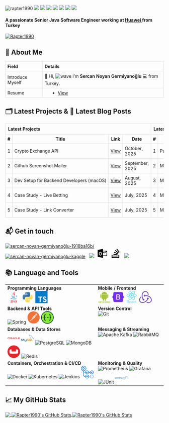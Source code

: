 <p align="left"> 
    <img src="https://komarev.com/ghpvc/?username=rapter1990" alt="rapter1990" /> 
    <img src="https://img.shields.io/github/followers/Rapter1990?style=social" />
    <img src="https://img.shields.io/github/stars/Rapter1990/Rapter1990?style=social" />
    <img src="https://img.shields.io/github/watchers/Rapter1990/Rapter1990?style=social" />
    <img src="https://img.shields.io/github/size/Rapter1990/Rapter1990/README.md" />
    <img src="https://img.shields.io/github/last-commit/Rapter1990/Rapter1990" />
    <img src="https://img.shields.io/github/contributors/Rapter1990/Rapter1990" />   
    <img src="https://badge.fury.io/gh/Rapter1990%2FRapter1990.svg" />  
    
</p>

<h4 align="left">A passionate Senior Java Software Engineer working at <a href="https://www.huawei.com/"> <b>Huawei</b> </a> from Turkey</h4>

<p align="left"> 
    <a href="https://github.com/ryo-ma/github-profile-trophy">
        <img src="https://github-profile-trophy.vercel.app/?username=Rapter1990&theme=onedark" alt="Rapter1990" />
    </a>
</p>


## 📖 About Me

<table style="width:100%; border-collapse:collapse;">
   <tr>
      <th style="border:1px solid #ddd; padding:6px; text-align:left;">Field</th>
      <th style="border:1px solid #ddd; padding:6px; text-align:left;">Details</th>
   </tr>
   <tr>
      <td style="border:1px solid #ddd; padding:6px;">Introduce Myself</td>
      <td style="border:1px solid #ddd; padding:6px;">🌝 Hi, <img src="https://github.com/TheDudeThatCode/TheDudeThatCode/blob/master/Assets/Hi.gif" width="20" alt="wave"> I’m <strong>Sercan Noyan Germiyanoğlu</strong> 💻 from Turkey.</td>
   </tr>
   <tr>
      <td style="border:1px solid #ddd; padding:6px;">Resume</td>
      <td style="border:1px solid #ddd; padding:6px;">
          <ul style="margin:0 0 0 18px;">
            <li><a href="https://shorturl.at/BaoKs" target="_blank" rel="noopener">View</a></li>
         </ul>
      </td>
   </tr>
</table>

## 🗂️ Latest Projects & 📕 Latest Blog Posts

<table style="width:100%; border-collapse:collapse;">
  <thead>
    <tr>
      <th colspan="4" style="border:1px solid #ddd; padding:8px; text-align:left;">Latest Projects</th>
      <th colspan="4" style="border:1px solid #ddd; padding:8px; text-align:left;">Latest Blog Posts</th>
    </tr>
    <tr>
      <!-- Projects subheaders -->
      <th style="border:1px solid #ddd; padding:6px; width:5rem;">#</th>
      <th style="border:1px solid #ddd; padding:6px; width:10rem;">Title</th>
      <th style="border:1px solid #ddd; padding:6px; width:8rem;">Link</th>
      <th style="border:1px solid #ddd; padding:6px; width:5rem;">Date</th>
      <!-- Blog subheaders -->
      <th style="border:1px solid #ddd; padding:6px; width:5rem;">#</th>
      <th style="border:1px solid #ddd; padding:6px; width:10rem;">Title</th>
      <th style="border:1px solid #ddd; padding:6px; width:8rem;">Link</th>
      <th style="border:1px solid #ddd; padding:6px; width:5rem;">Date</th>
    </tr>
  </thead>
  <tbody>
    <tr>
      <!-- Projects -->
      <td style="border:1px solid #ddd; padding:6px; text-align:center;">1</td>
      <td style="border:1px solid #ddd; padding:6px; white-space:nowrap;">
        Crypto Exchange API
      </td>
      <td style="border:1px solid #ddd; padding:6px;">
        <a href="https://github.com/Rapter1990/cryptoexchangeapi" target="_blank" rel="noopener">View</a>
      </td>
      <td style="border:1px solid #ddd; padding:6px;">
        October, 2025
      </td>
      <!-- Blog Posts -->
      <td style="border:1px solid #ddd; padding:6px; text-align:center;">1</td>
      <td style="border:1px solid #ddd; padding:6px; white-space:nowrap;">
        Pagination, Filtering, and Sorting in Spring Boot with JPA Specifications
      </td>
      <td style="border:1px solid #ddd; padding:6px;">
        <a href="https://medium.com/@sngermiyanoglu/pagination-filtering-and-sorting-in-spring-boot-with-jpa-specifications-060423fd3405" target="_blank" rel="noopener">Read</a>
      </td>
      <td style="border:1px solid #ddd; padding:6px;">
        October, 2025
      </td>
    </tr>
    <tr>
      <!-- Projects -->
      <td style="border:1px solid #ddd; padding:6px; text-align:center;">2</td>
      <td style="border:1px solid #ddd; padding:6px; white-space:nowrap;">
        Github Screenshot Mailer
      </td>
      <td style="border:1px solid #ddd; padding:6px;">
        <a href="https://github.com/Rapter1990/githubscreenshotmailer" target="_blank" rel="noopener">View</a>
      </td>
      <td style="border:1px solid #ddd; padding:6px;">
        September, 2025
      </td>
      <!-- Blog Posts -->
      <td style="border:1px solid #ddd; padding:6px; text-align:center;">2</td>
      <td style="border:1px solid #ddd; padding:6px; white-space:nowrap;">
        Monitoring Spring Boot with Prometheus, Grafana and Alertmanager on Docker and Kubernetes
      </td>
      <td style="border:1px solid #ddd; padding:6px;">
        <a href="https://medium.com/@sngermiyanoglu/monitoring-spring-boot-with-prometheus-grafana-and-alertmanager-on-docker-and-kubernetes-958dff39e401" target="_blank" rel="noopener">Read</a>
      </td>
      <td style="border:1px solid #ddd; padding:6px;">
        August, 2025
      </td>
    </tr>
    <tr>
      <!-- Projects -->
      <td style="border:1px solid #ddd; padding:6px; text-align:center;">3</td>
      <td style="border:1px solid #ddd; padding:6px; white-space:nowrap;">
        Dev Setup for Backend Developers (macOS)
      </td>
      <td style="border:1px solid #ddd; padding:6px;">
        <a href="https://github.com/Rapter1990/dev-setup-for-backend-developers" target="_blank" rel="noopener">View</a>
      </td>
      <td style="border:1px solid #ddd; padding:6px;">
        August, 2025
      </td>
      <!-- Blog Posts -->
      <td style="border:1px solid #ddd; padding:6px; text-align:center;">3</td>
      <td style="border:1px solid #ddd; padding:6px; white-space:nowrap;">
        Managing Schema and Data Migration in Spring Boot using Flyway
      </td>
      <td style="border:1px solid #ddd; padding:6px;">
        <a href="https://medium.com/@sngermiyanoglu/managing-schema-and-data-migration-in-spring-boot-using-flyway-a2e505971280" target="_blank" rel="noopener">Read</a>
      </td>
      <td style="border:1px solid #ddd; padding:6px;">
        August, 2025
      </td>
    </tr>
    <tr>
      <!-- Projects -->
      <td style="border:1px solid #ddd; padding:6px; text-align:center;">4</td>
      <td style="border:1px solid #ddd; padding:6px; white-space:nowrap;">
        Case Study - Live Betting
      </td>
      <td style="border:1px solid #ddd; padding:6px;">
        <a href="https://github.com/Rapter1990/livebetting" target="_blank" rel="noopener">View</a>
      </td>
      <td style="border:1px solid #ddd; padding:6px;">
        July, 2025
      </td>
      <!-- Blog Posts -->
      <td style="border:1px solid #ddd; padding:6px; text-align:center;">4</td>
      <td style="border:1px solid #ddd; padding:6px; white-space:nowrap;">
        Managing Schema and Data Migration in Spring Boot using Liquibase
      </td>
      <td style="border:1px solid #ddd; padding:6px;">
        <a href="https://medium.com/@sngermiyanoglu/managing-schema-and-data-migration-in-spring-boot-using-liquibase-c771a710072e" target="_blank" rel="noopener">Read</a>
      </td>
      <td style="border:1px solid #ddd; padding:6px;">
        August, 2025
      </td>
    </tr>
    <tr>
      <!-- Projects -->
      <td style="border:1px solid #ddd; padding:6px; text-align:center;">5</td>
      <td style="border:1px solid #ddd; padding:6px; white-space:nowrap;">
        Case Study - Link Converter
      </td>
      <td style="border:1px solid #ddd; padding:6px;">
        <a href="https://github.com/Rapter1990/linkconverter" target="_blank" rel="noopener">View</a>
      </td>
      <td style="border:1px solid #ddd; padding:6px;">
        July, 2025
      </td>
      <!-- Blog Posts -->
      <td style="border:1px solid #ddd; padding:6px; text-align:center;">5</td>
      <td style="border:1px solid #ddd; padding:6px; white-space:nowrap;">
        Monitoring Spring Boot Code Quality with SonarQube on Docker and Kubernetes
      </td>
      <td style="border:1px solid #ddd; padding:6px;">
        <a href="https://medium.com/@sngermiyanoglu/monitoring-spring-boot-code-quality-with-sonarqube-on-docker-and-kubernetes-e7b9f6feb75c" target="_blank" rel="noopener">Read</a>
      </td>
      <td style="border:1px solid #ddd; padding:6px;">
        August, 2025
      </td>
    </tr>
  </tbody>
</table>


## 📬 Get in touch

<p align="left">
  <a href="https://www.linkedin.com/in/sercan-noyan-germiyano%C4%9Flu-1918ba16b/"><img src="https://cdn.jsdelivr.net/npm/simple-icons@3.0.1/icons/linkedin.svg" alt="sercan-noyan-germiyanoğlu-1918ba16b/" height="30" width="30"></a>&nbsp;&nbsp;
  <a href="https://www.kaggle.com/flagnoyan/"><img src="https://cdn.jsdelivr.net/npm/simple-icons@3.0.1/icons/kaggle.svg" alt="sercan-noyan-germiyanoğlu-kaggle" height="30" width="30"></a>&nbsp;&nbsp;
  <a href="mailto:sngermiyanoglu@gmail.com"><img height="30" src="https://cdn.jsdelivr.net/npm/simple-icons@3.4.0/icons/gmail.svg"></a>&nbsp;&nbsp;
  <a href="mailto:sngermiyanoglu@hotmail.com"><img height="30" src="https://github.com/Rapter1990/Rapter1990/blob/master/outlook.svg"></a>&nbsp;&nbsp;
  <a href="https://stackoverflow.com/users/5719229/sercan-noyan-germiyano%c4%9flu"><img height="30" src="https://github.com/Rapter1990/Rapter1990/blob/master/stackoverflow.svg"></a>&nbsp;&nbsp;
  <a href="https://medium.com/@sngermiyanoglu"><img height="30" src="https://cdn.jsdelivr.net/npm/simple-icons@3.0.1/icons/medium.svg"></a>&nbsp;&nbsp;
</p>



## 📚 Language and Tools
<table width="100%">
  <tr>
    <!-- 0x0: Programming Languages -->
    <td id="0x0" valign="top">
      <strong>Programming Languages</strong><br>
      <img src="https://github.com/devicons/devicon/blob/master/icons/java/java-original-wordmark.svg" alt="Java" width="40" height="40"/>
      <img src="https://github.com/devicons/devicon/blob/master/icons/python/python-original.svg" alt="Python" width="40" height="40"/>
      <img src="https://github.com/devicons/devicon/blob/master/icons/typescript/typescript-original.svg" alt="TypeScript" width="40" height="40"/>
    </td>
    <!-- 0x1: Mobile / Frontend -->
    <td id="0x1" valign="top">
      <strong>Mobile / Frontend</strong><br>
      <img src="https://github.com/devicons/devicon/blob/master/icons/android/android-plain-wordmark.svg" alt="Android" width="40" height="40"/>
      <img src="https://github.com/devicons/devicon/blob/master/icons/bootstrap/bootstrap-plain.svg" alt="Bootstrap" width="40" height="40"/>
      <img src="https://github.com/devicons/devicon/blob/master/icons/react/react-original-wordmark.svg" alt="React" width="40" height="40"/>
      <img src="https://raw.githubusercontent.com/devicons/devicon/master/icons/redux/redux-original.svg" alt="Redux" width="40" height="40"/>
    </td>
  </tr>
  <tr>
    <!-- 1x0: Backend & API Tools -->
    <td id="1x0" valign="top">
      <strong>Backend &amp; API Tools</strong><br>
      <img src="https://www.vectorlogo.zone/logos/springio/springio-icon.svg" alt="Spring" width="40" height="40"/>
      <img src="https://github.com/devicons/devicon/blob/v2.16.0/icons/postman/postman-original.svg" alt="Postman" width="40" height="40"/>
      <img src="https://github.com/devicons/devicon/blob/v2.16.0/icons/swagger/swagger-original.svg" alt="Swagger" width="40" height="40"/>
    </td>
    <!-- 1x1: Version Control -->
    <td id="1x1" valign="top">
      <strong>Version Control</strong><br>
      <img src="https://www.vectorlogo.zone/logos/git-scm/git-scm-icon.svg" alt="Git" width="40" height="40"/>
    </td>
  </tr>
  <tr>
    <!-- 2x0: Databases & Data Stores -->
    <td id="2x0" valign="top">
      <strong>Databases &amp; Data Stores</strong><br>
      <img src="https://github.com/devicons/devicon/blob/master/icons/oracle/oracle-original.svg" alt="Oracle" width="40" height="40"/>
      <img src="https://raw.githubusercontent.com/devicons/devicon/master/icons/mysql/mysql-original-wordmark.svg" alt="MySQL" width="40" height="40"/>
      <img src="https://cdn.jsdelivr.net/gh/devicons/devicon/icons/postgresql/postgresql-original.svg" alt="PostgreSQL" width="40" height="40"/>
      <img src="https://cdn.jsdelivr.net/gh/devicons/devicon/icons/mongodb/mongodb-original-wordmark.svg" alt="MongoDB" width="40" height="40"/>
      <img src="https://github.com/devicons/devicon/blob/v2.16.0/icons/couchbase/couchbase-original.svg" alt="Couchbase" width="40" height="40"/>
      <img src="https://cdn.jsdelivr.net/gh/devicons/devicon/icons/redis/redis-original.svg" alt="Redis" width="40" height="40"/>
    </td>
    <!-- 2x1: Messaging & Streaming -->
    <td id="2x1" valign="top">
      <strong>Messaging &amp; Streaming</strong><br>
      <img src="https://cdn.jsdelivr.net/gh/devicons/devicon/icons/apachekafka/apachekafka-original.svg" alt="Apache Kafka" width="40" height="40"/>
      <img src="https://www.vectorlogo.zone/logos/rabbitmq/rabbitmq-icon.svg" alt="RabbitMQ" width="40" height="40"/>
    </td>
  </tr>
  <tr>
    <!-- 3x0: Containers, Orchestration & CI/CD -->
    <td id="3x0" valign="top">
      <strong>Containers, Orchestration &amp; CI/CD</strong><br>
      <img src="https://cdn.jsdelivr.net/gh/devicons/devicon/icons/docker/docker-original.svg" alt="Docker" width="40" height="40"/>
      <img src="https://cdn.jsdelivr.net/gh/devicons/devicon/icons/kubernetes/kubernetes-plain.svg" alt="Kubernetes" width="40" height="40"/>
      <img src="https://cdn.jsdelivr.net/gh/devicons/devicon/icons/jenkins/jenkins-original.svg" alt="Jenkins" width="40" height="40"/>
      <img src="https://github.com/devicons/devicon/blob/v2.16.0/icons/githubactions/githubactions-original.svg" alt="GitHub Actions" width="40" height="40"/>
    </td>
    <!-- 3x1: Monitoring & Quality -->
    <td id="3x1" valign="top">
      <strong>Monitoring &amp; Quality</strong><br>
      <img src="https://cdn.jsdelivr.net/gh/devicons/devicon/icons/prometheus/prometheus-original.svg" alt="Prometheus" width="40" height="40"/>
      <img src="https://cdn.jsdelivr.net/gh/devicons/devicon/icons/grafana/grafana-original.svg" alt="Grafana" width="40" height="40"/>
      <img src="https://cdn.jsdelivr.net/gh/devicons/devicon/icons/junit/junit-original.svg" alt="JUnit" width="40" height="40"/>
      <img src="https://github.com/devicons/devicon/blob/v2.16.0/icons/sonarqube/sonarqube-plain-wordmark.svg" alt="SonarQube" width="40" height="40"/>
    </td>
  </tr>
</table>



## &#x1f4c8; My GitHub Stats

<a href="https://github.com/Rapter1990">
  <img align="center" src="https://github-readme-stats.vercel.app/api/top-langs/?username=Rapter1990&title_color=ffffff&text_color=c9cacc&icon_color=2bbc8a&bg_color=1d1f21" />
</a>

<a href="https://github.com/Rapter1990">
  <img align="center" src="https://github-readme-stats.vercel.app/api?username=Rapter1990&show_icons=true&line_height=27&count_private=true&title_color=ffffff&text_color=c9cacc&icon_color=2bbc8a&bg_color=1d1f21" alt="Rapter1990's GitHub Stats" />
</a>


<a href="https://github.com/Rapter1990">
  <img align="center" src="https://streak-stats.demolab.com?user=Rapter1990&theme=dark" alt="Rapter1990's GitHub Stats" />
</a>
